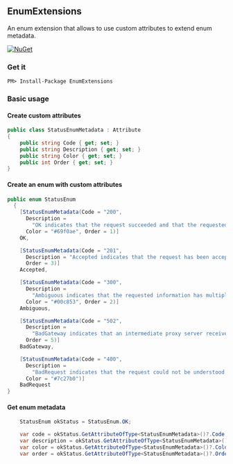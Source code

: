 ## EnumExtensions
An enum extension that allows to use custom attributes to extend enum metadata.

[![NuGet](https://img.shields.io/badge/nuget-v1.0.2-blue)](https://www.nuget.org/packages/EnumExtensions/)

### Get it
```
PM> Install-Package EnumExtensions
```

### Basic usage
#### Create custom attributes
```csharp
public class StatusEnumMetadata : Attribute
{
    public string Code { get; set; }
    public string Description { get; set; }
    public string Color { get; set; }
    public int Order { get; set; }
}
```

#### Create an enum with custom attributes
```csharp
public enum StatusEnum
  {
    [StatusEnumMetadata(Code = "200",
      Description =
        "OK indicates that the request succeeded and that the requested information is in the response. This is the most common status code to receive.",
      Color = "#69f0ae", Order = 1)]
    OK,

    [StatusEnumMetadata(Code = "201",
      Description = "Accepted indicates that the request has been accepted for further processing.", Color = "#00e676",
      Order = 3)]
    Accepted,

    [StatusEnumMetadata(Code = "300",
      Description =
        "Ambiguous indicates that the requested information has multiple representations. The default action is to treat this status as a redirect and follow the contents of the Location header associated with this response. Ambiguous is a synonym for MultipleChoices.",
      Color = "#00c853", Order = 2)]
    Ambiguous,

    [StatusEnumMetadata(Code = "502",
      Description =
        "BadGateway indicates that an intermediate proxy server received a bad response from another proxy or the origin server.",
      Order = 5)]
    BadGateway,

    [StatusEnumMetadata(Code = "400",
      Description =
        "BadRequest indicates that the request could not be understood by the server. BadRequest is sent when no other error is applicable, or if the exact error is unknown or does not have its own error code.",
      Color = "#7c27b0")]
    BadRequest
}
```

#### Get enum metadata
```csharp
    StatusEnum okStatus = StatusEnum.OK;

    var code = okStatus.GetAttributeOfType<StatusEnumMetadata>()?.Code;
    var description = okStatus.GetAttributeOfType<StatusEnumMetadata>()?.Description;
    var color = okStatus.GetAttributeOfType<StatusEnumMetadata>()?.Color;
    var order = okStatus.GetAttributeOfType<StatusEnumMetadata>()?.Order;
```